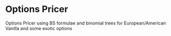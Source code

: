 # Options Pricer
Options Pricer using BS formulae and binomial trees for European/American Vanilla and some exotic options

